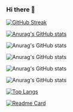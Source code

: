 ### Hi there 👋

<!--
**roanfranklin/roanfranklin** is a ✨ _special_ ✨ repository because its `README.md` (this file) appears on your GitHub profile.

Here are some ideas to get you started:

- 🔭 I’m currently working on ...
- 🌱 I’m currently learning ...
- 👯 I’m looking to collaborate on ...
- 🤔 I’m looking for help with ...
- 💬 Ask me about ...
- 📫 How to reach me: ...
- 😄 Pronouns: ...
- ⚡ Fun fact: ...
-->

[![GitHub Streak](https://github-readme-streak-stats.herokuapp.com/?user=roanfranklin)](https://git.io/streak-stats)

[![Anurag's GitHub stats](https://github-readme-stats.vercel.app/api?username=roanfranklin)](https://github.com/roanfranklin/github-readme-stats)

![Anurag's GitHub stats](https://github-readme-stats.vercel.app/api?username=roanfranklin&hide=contribs,prs)

![Anurag's GitHub stats](https://github-readme-stats.vercel.app/api?username=roanfranklin&count_private=true)

![Anurag's GitHub stats](https://github-readme-stats.vercel.app/api?username=roanfranklin&show_icons=true)

![Anurag's GitHub stats](https://github-readme-stats.vercel.app/api?username=roanfranklin&show_icons=true&theme=radical)

[![Top Langs](https://github-readme-stats.vercel.app/api/top-langs/?username=roanfranklin&langs_count=10)](https://github.com/roanfranklin/github-readme-stats)

[![Readme Card](https://github-readme-stats.vercel.app/api/pin/?username=roanfranklin&repo=remf_cloudtools)](https://github.com/roanfranklin/github-readme-stats)
